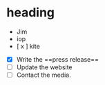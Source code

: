 # heading

- Jim
- iop
- [ x ] kite
- [x] Write the ==press release==
- [ ] Update the website
- [ ] Contact the media.
